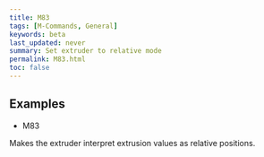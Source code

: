 ```yaml
---
title: M83
tags: [M-Commands, General] 
keywords: beta 
last_updated: never 
summary: Set extruder to relative mode 
permalink: M83.html
toc: false 
---
```



## Examples

* M83

Makes the extruder interpret extrusion values as relative positions.

